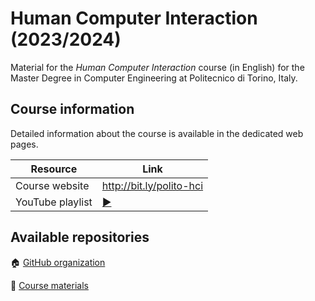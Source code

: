 # Human Computer Interaction (2023/2024)

Material for the _Human Computer Interaction_ course (in English) for the Master Degree in Computer Engineering at Politecnico di Torino, Italy.

## Course information

Detailed information about the course is available in the dedicated web pages.

| Resource | Link |
|---------|---|
| Course website | <http://bit.ly/polito-hci> |
| YouTube playlist | [:arrow_forward:](https://www.youtube.com/playlist?list=PLs7DWGc_wmwRwGT5u9W9TKenphrJKtDss)|

## Available repositories

:house: [GitHub organization](https://github.com/polito-hci-2023)

:blue_book: [Course materials](https://github.com/polito-hci-2023/materials)
